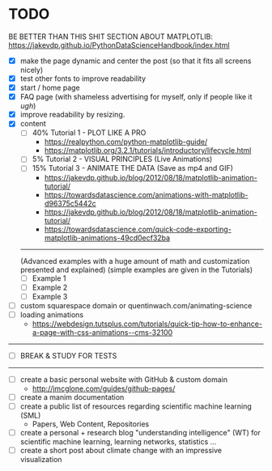 TODO
====

BE BETTER THAN THIS SHIT SECTION ABOUT MATPLOTLIB:
https://jakevdp.github.io/PythonDataScienceHandbook/index.html

+ [X] make the page dynamic and center the post (so that it fits all screens nicely)
+ [X] test other fonts to improve readability
+ [X] start / home page
+ [X] FAQ page (with shameless advertising for myself, only if people like it *ugh*) 
+ [X] improve readability by resizing.
+ [X] content
    + [ ] 40% Tutorial 1 - PLOT LIKE A PRO
        + https://realpython.com/python-matplotlib-guide/
        + https://matplotlib.org/3.2.1/tutorials/introductory/lifecycle.html
    + [ ]  5% Tutorial 2 - VISUAL PRINCIPLES (Live Animations)
    + [ ] 15% Tutorial 3 - ANIMATE THE DATA (Save as mp4 and GIF)
        + https://jakevdp.github.io/blog/2012/08/18/matplotlib-animation-tutorial/
        + https://towardsdatascience.com/animations-with-matplotlib-d96375c5442c
        + https://jakevdp.github.io/blog/2012/08/18/matplotlib-animation-tutorial/
        + https://towardsdatascience.com/quick-code-exporting-matplotlib-animations-49cd0ecf32ba
    ---
    (Advanced examples with a huge amount of math and customization presented and explained) 
    (simple examples are given in the Tutorials)
    + [ ] Example 1
    + [ ] Example 2
    + [ ] Example 3

+ [ ] custom squarespace domain or quentinwach.com/animating-science
+ [ ] loading animations 
    + https://webdesign.tutsplus.com/tutorials/quick-tip-how-to-enhance-a-page-with-css-animations--cms-32100

---

+ [ ] BREAK & STUDY FOR TESTS

---

+ [ ] create a basic personal website with GitHub & custom domain 
    + http://jmcglone.com/guides/github-pages/
+ [ ] create a manim documentation
+ [ ] create a public list of resources regarding scientific machine learning (SML)
    + Papers, Web Content, Repositories
+ [ ] create a personal + research blog "understanding intelligence" (WT) for scientific machine learning, learning networks, statistics ...
+ [ ] create a short post about climate change with an impressive visualization